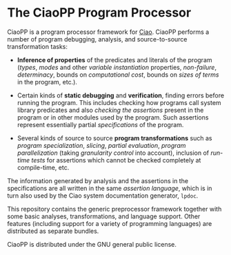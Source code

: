 # The CiaoPP Program Processor

CiaoPP is a program processor framework for
[Ciao](https://github.com/ciao-lang/ciao). CiaoPP performs a number of
program debugging, analysis, and source-to-source transformation
tasks:

 - **Inference of properties** of the predicates and literals of the
   program (*types*, *modes* and other *variable instantiation*
   properties, *non-failure*, *determinacy*, bounds on *computational
   cost*, bounds on *sizes of terms* in the program, etc.).

 - Certain kinds of **static debugging** and **verification**, finding
   errors before running the program. This includes checking how
   programs call system library predicates and also *checking the
   assertions* present in the program or in other modules used by the
   program. Such assertions represent essentially partial
   *specifications* of the program.

 - Several kinds of source to source **program transformations** such
   as *program specialization*, *slicing*, *partial evaluation*,
   *program parallelization* (taking *granularity control* into
   account), inclusion of *run-time tests* for assertions which cannot
   be checked completely at compile-time, etc.

The information generated by analysis and the assertions in the
specifications are all written in the same *assertion language*, which
is in turn also used by the Ciao system documentation generator,
`lpdoc`.

This repository contains the generic preprocessor framework together
with some basic analyses, transformations, and language support. Other
features (including support for a variety of programming languages)
are distributed as separate bundles. 

CiaoPP is distributed under the GNU general public license.

